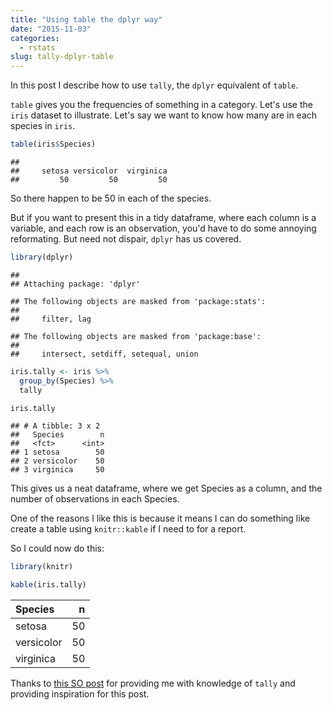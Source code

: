 ```yaml
---
title: "Using table the dplyr way"
date: "2015-11-03"
categories:
  - rstats
slug: tally-dplyr-table
---
```


In this post I describe how to use `tally`, the `dplyr` equivalent of `table`.

`table` gives you the frequencies of something in a category. Let's use the `iris` dataset to illustrate. Let's say we want to know how many are in each species in `iris`.


```r
table(iris$Species)
```

```
## 
##     setosa versicolor  virginica 
##         50         50         50
```

So there happen to be 50 in each of the species. 

But if you want to present this in a tidy dataframe, where each column is a variable, and each row is an observation, you'd have to do some annoying reformating. But need not dispair, `dplyr` has us covered.



```r
library(dplyr)
```

```
## 
## Attaching package: 'dplyr'
```

```
## The following objects are masked from 'package:stats':
## 
##     filter, lag
```

```
## The following objects are masked from 'package:base':
## 
##     intersect, setdiff, setequal, union
```

```r
iris.tally <- iris %>%
  group_by(Species) %>% 
  tally

iris.tally
```

```
## # A tibble: 3 x 2
##   Species        n
##   <fct>      <int>
## 1 setosa        50
## 2 versicolor    50
## 3 virginica     50
```

This gives us a neat dataframe, where we get Species as a column, and the number of observations in each Species.

One of the reasons I like this is because it means I can do something like create a table using `knitr::kable` if I need to for a report.

So I could now do this:


```r
library(knitr)

kable(iris.tally)
```



|Species    |  n|
|:----------|--:|
|setosa     | 50|
|versicolor | 50|
|virginica  | 50|

Thanks to [this SO post](http://stackoverflow.com/questions/24409376/dplyr-how-can-i-write-equivalent-to-table-base-function-and-preserve-column-n) for providing me with knowledge of `tally` and providing inspiration for this post.
